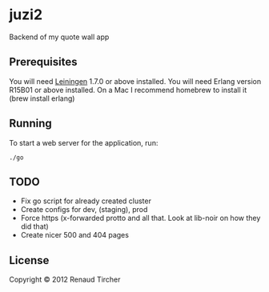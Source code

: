 # juzi2

Backend of my quote wall app

## Prerequisites

You will need [Leiningen][1] 1.7.0 or above installed.
You will need Erlang version R15B01 or above installed.  On a Mac I recommend homebrew to install it (brew install erlang)

[1]: https://github.com/technomancy/leiningen

## Running

To start a web server for the application, run:

    ./go

## TODO

* Fix go script for already created cluster
* Create configs for dev, (staging), prod
* Force https (x-forwarded protto and all that.  Look at lib-noir on how they did that)
* Create nicer 500 and 404 pages

## License

Copyright © 2012 Renaud Tircher
